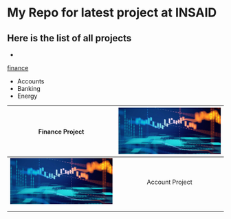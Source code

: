 # My Repo for latest project  at INSAID

## Here is the list of all projects

- 
[finance](https://github.com/jaymalak/demo/tree/master/finance-project "finance")
-  Accounts
- Banking
- Energy

|  Finance Project  | [![Fin](https://raw.githubusercontent.com/jaymalak/demo/master/images/5-0_finance_1366.jpg "Fin")](https://raw.githubusercontent.com/jaymalak/demo/master/images/5-0_finance_1366.jpg "Fin")  |
| :------------: | :------------: |
|  [![Account](https://raw.githubusercontent.com/jaymalak/demo/master/images/5-0_finance_1366.jpg "Account")](https://raw.githubusercontent.com/jaymalak/demo/master/images/5-0_finance_1366.jpg "Account") |  Account Project  |
|   |   |
|   |   |
